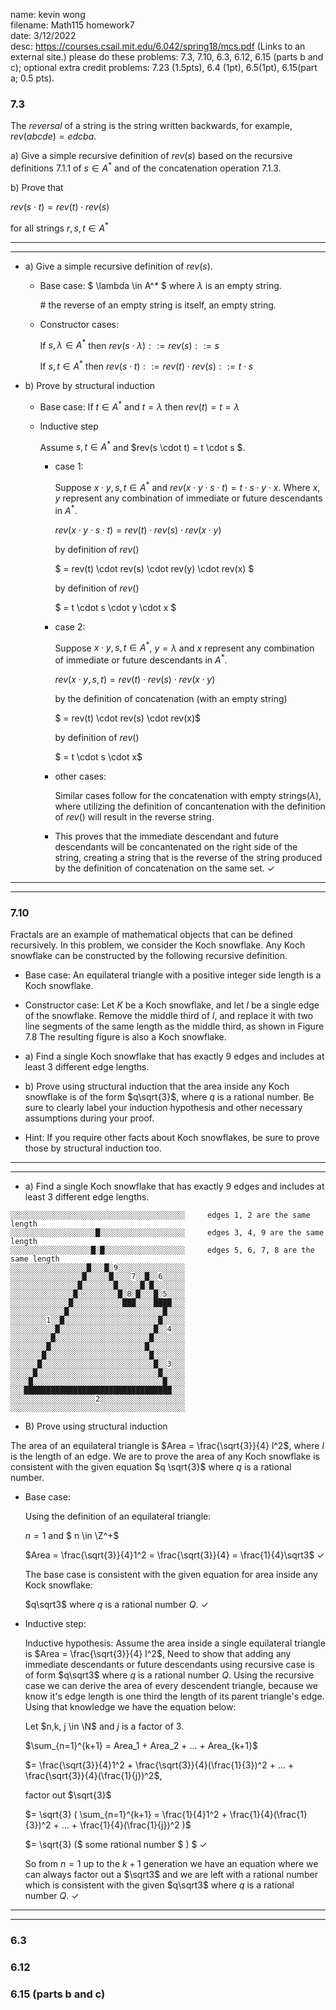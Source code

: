 name: kevin wong\
filename: Math115 homework7\
date: 3/12/2022\
desc: https://courses.csail.mit.edu/6.042/spring18/mcs.pdf (Links to an external site.) please do these problems:  7.3, 7.10, 6.3, 6.12, 6.15 (parts b and c); optional extra credit problems: 7.23 (1.5pts), 6.4 (1pt), 6.5(1pt), 6.15(part a; 0.5 pts).

### 7.3
The *reversal* of a string is the string written backwards, for example, $rev(abcde) = edcba$.

a) Give a simple recursive definition of $rev(s)$ based on the recursive definitions 7.1.1 of $s \in A^*$ and of the concatenation operation 7.1.3.

b) Prove that 

$rev(s \cdot t) = rev(t) \cdot rev(s)$

for all strings $r,s,t \in A^*$

---
---

- a) Give a simple recursive definition of $rev(s)$.

    - Base case: $ \lambda \in A^* $ where $\lambda$ is an empty string.

      \# the reverse of an empty string is itself, an empty string.

   - Constructor cases: 

       If $s,\lambda \in A^*$ then $rev(s \cdot \lambda) ::= rev(s) ::= s$ 
   
      If $s,t  \in A^*$ then $rev(s \cdot t) ::= rev(t) \cdot rev(s) ::= t \cdot s$

     

- b) Prove by structural induction

   - Base case: If $t \in A^*$ and $t = \lambda$ then $rev(t) = t = \lambda$

   - Inductive step

        Assume $s, t \in A^*$ and $rev(s \cdot t) = t \cdot s $.

        - case 1:  

            Suppose $x \cdot y, s, t \in A^*$ and $rev(x \cdot y \cdot s \cdot t) = t \cdot s \cdot y \cdot x.$ Where $x, y$ represent any combination of immediate or future descendants in $A^*$.
        
            $rev(x \cdot y \cdot s \cdot t) = rev(t) \cdot rev(s) \cdot rev(x \cdot y)$

            by definition of $rev()$

            $ = rev(t) \cdot rev(s) \cdot rev(y) \cdot rev(x) $ 

            by definition of $rev()$
         
            $ = t \cdot s \cdot y \cdot x $

        - case 2: 
        
            Suppose $x \cdot y ,s, t \in A^*$, $y = \lambda$ and $x$ represent any combination of immediate or future descendants in $A^*$.

            $rev(x \cdot y, s, t) = rev(t) \cdot rev(s) \cdot rev(x \cdot y)$

            by the definition of concatenation (with an empty string)

            $ = rev(t) \cdot rev(s) \cdot rev(x)$ 

            by definition of $rev()$

            $ = t \cdot s \cdot x$

        - other cases: 

            Similar cases follow for the concatenation with empty strings($\lambda$), where utilizing the definition of concantenation with the definition of $rev()$ will result in the reverse string.

        - This proves that the immediate descendant and future descendants will be concantenated on the right side of the string, creating a string that is the reverse of the string produced by the definition of concatenation on the same set. $\checkmark$
---
---

### 7.10
Fractals are an example of mathematical objects that can be defined recursively. In this problem, we consider the Koch snowflake. Any Koch snowflake can be constructed by the following recursive definition.

- Base case: An equilateral triangle with a positive integer side length is a
Koch snowflake.

- Constructor case: Let $K$ be a Koch snowflake, and let $l$ be a single edge
of the snowflake. Remove the middle third of $l$, and replace it with two line
segments of the same length as the middle third, as shown in Figure 7.8
The resulting figure is also a Koch snowflake.

- a) Find a single Koch snowflake that has exactly 9 edges and includes at least 3
different edge lengths.

- b) Prove using structural induction that the area inside any Koch snowflake is of
the form $q\sqrt{3}$, where $q$ is a rational number. Be sure to clearly label your induction
hypothesis and other necessary assumptions during your proof.

- Hint: If you require other facts about Koch snowflakes, be sure to prove those by
structural induction too.

---
---
- a) Find a single Koch snowflake that has exactly 9 edges and includes at least 3
different edge lengths.
```
░░░░░░░░░░░░░░░░░░░░░░░░░░░░░░░░░░░░░░░     edges 1, 2 are the same length
░░░░░░░░░░░░░░░░░░░█░░░░░░░░░░░░░░░░░░░     edges 3, 4, 9 are the same length
░░░░░░░░░░░░░░░░░░█░█░░░░░░░░░░░░░░░░░░     edges 5, 6, 7, 8 are the same length
░░░░░░░░░░░░░░░░░█░░░█░9░░░░░░░░░░░░░░░
░░░░░░░░░░░░░░░░█░░░░░█░░░░7░░█░░6░░░░░
░░░░░░░░░░░░░░░█░░░░░░░█░░░░░█░█░░░░░░░
░░░░░░░░░░░░░░█░░░░░░░░░█░8░█░░░█░5░░░░
░░░░░░░░░░░░░█░░░░░░░░░░░███░░░░████░░░
░░░░░░░░░░░░█░░░░░░░░░░░░░░░░░░░░░█░░░░
░░░░░░░░1░░█░░░░░░░░░░░░░░░░░░░░░█░░░░░
░░░░░░░░░░█░░░░░░░░░░░░░░░░░░░░░█░░4░░░
░░░░░░░░░█░░░░░░░░░░░░░░░░░░░░░█░░░░░░░
░░░░░░░░█░░░░░░░░░░░░░░░░░░░░░█░░░░░░░░
░░░░░░░█░░░░░░░░░░░░░░░░░░░░░░░█░░░░░░░
░░░░░░█░░░░░░░░░░░░░░░░░░░░░░░░░█░░3░░░
░░░░░█░░░░░░░░░░░░░░░░░░░░░░░░░░░█░░░░░
░░░░█░░░░░░░░░░░░░░░░░░░░░░░░░░░░░█░░░░
░░░█████████████████████████████████░░░
░░░░░░░░░░░░░░░░░░░2░░░░░░░░░░░░░░░░░░░
░░░░░░░░░░░░░░░░░░░░░░░░░░░░░░░░░░░░░░░
```
- B) Prove using structural induction

The area of an equilateral triangle is $Area = \frac{\sqrt{3}}{4} l^2$, where $l$ is the length of an edge. We are to prove the area of any Koch snowflake is consistent with the given equation $q \sqrt{3}$ where $q$ is a rational number.

   - Base case: 
      
       Using the definition of an equilateral triangle:

       $n = 1$ and $ n \in \Z^+$
        
       $Area = \frac{\sqrt{3}}{4}1^2 = \frac{\sqrt{3}}{4} = \frac{1}{4}\sqrt3$ $\checkmark$

      The base case is consistent with the given equation for area inside any Kock snowflake:

       $q\sqrt3$ where $q$ is a rational number $Q$. $\checkmark$

   - Inductive step:

     Inductive hypothesis: Assume the area inside a single equilateral triangle is $Area = \frac{\sqrt{3}}{4} l^2$, Need to show that adding any immediate descendants or future descendants using recursive case is of form $q\sqrt3$ where $q$ is a rational number $Q$. Using the recursive case we can derive the area of every descendent triangle, because we know it's edge length is one third the length of its parent triangle's edge. Using that knowledge we have the equation below:

     Let $n,k, j \in \N$ and $j$ is a factor of 3.

     $\sum_{n=1}^{k+1} = Area_1 + Area_2 + ... + Area_{k+1}$

     $= \frac{\sqrt{3}}{4}1^2 + \frac{\sqrt{3}}{4}(\frac{1}{3})^2 + ... + \frac{\sqrt{3}}{4}(\frac{1}{j})^2$, 

     factor out $\sqrt{3}$ 


     $= \sqrt{3} ( \sum_{n=1}^{k+1} = \frac{1}{4}1^2 + \frac{1}{4}(\frac{1}{3})^2 + ... + \frac{1}{4}(\frac{1}{j})^2 )$

     $= \sqrt{3} ($ some rational number $ ) $  $\checkmark$

     So from $n = 1$ up to the $k+1$ generation we have an equation where we can always factor out a $\sqrt3$ and we are left with a rational number which is consistent with the given $q\sqrt3$ where $q$ is a rational number $Q$. $\checkmark$

   

---
---


### 6.3

### 6.12 

### 6.15 (parts b and c)